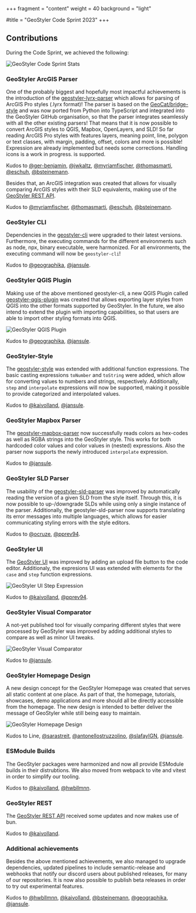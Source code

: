 +++
fragment = "content"
weight = 40
background = "light"

#title = "GeoStyler Code Sprint 2023"
+++

## Contributions

During the Code Sprint, we achieved the following:

<img src="/images/geostyler-codesprint-2024-stats.png" alt="GeoStyler Code Sprint Stats" />

<br />

### GeoStyler ArcGIS Parser

One of the probably biggest and hopefully most impactful achievements is the
introduction of the [geostyler-lyrx-parser](https://github.com/geostyler/geostyler-lyrx-parser) which allows
for parsing of ArcGIS Pro styles (.lyrx format)! The parser is based on the [GeoCat/bridge-style](https://github.com/GeoCat/bridge-style)
and was now ported from Python into TypeScript and integrated into the GeoStyler GitHub organisation, so that
the parser integrates seamlessly with all the other existing parsers! That means that it is now possible to convert
ArcGIS styles to QGIS, Mapbox, OpenLayers, and SLD! So far reading ArcGIS Pro styles with
features layers, meaning point, line, polygon or text classes, with margin, padding, offset, colors and more is possible! Expression are already implemented but needs some corrections. Handling icons is a work in progress.
is supported.

Kudos to 
[@ger-benjamin](https://github.com/ger-benjamin),
[@jwkaltz](https://github.com/jwkaltz),
[@myriamfischer](https://github.com/myriamfischer),
[@thomasmarti](https://github.com/thomasmarti),
[@eschuh](https://github.com/eschuh),
[@bsteinemann](https://github.com/bsteinemann).

Besides that, an ArcGIS integration was created that allows for visually comparing ArcGIS styles with their SLD equivalents,
making use of the [GeoStyler REST API](https://github.com/geostyler/geostyler-rest).

Kudos to 
[@myriamfischer](https://github.com/myriamfischer),
[@thomasmarti](https://github.com/thomasmarti),
[@eschuh](https://github.com/eschuh),
[@bsteinemann](https://github.com/bsteinemann).

### GeoStyler CLI

Dependencies in the [geostyler-cli](https://github.com/geostyler/geostyler-cli) were upgraded to their latest versions. Furthermore,
the executing commands for the different environments such as node, npx, binary executable, were harmonized. For all environments,
the executing command will now be `geostyler-cli`!

Kudos to
[@geographika](https://github.com/geographika),
[@jansule](https://github.com/jansule).

### GeoStyler QGIS Plugin

Making use of the above mentioned geostyler-cli, a new QGIS Plugin called [geostyler-qgis-plugin](https://github.com/geostyler/geostyler-qgis-plugin)
was created that allows exporting layer styles from QGIS into the other formats supported by GeoStyler. In the future, we also intend
to extend the plugin with importing capabilities, so that users are able to import other styling formats into QGIS.

![GeoStyler QGIS Plugin](/images/geostyler-codesprint-2024-qgis-plugin.png)

Kudos to
[@geographika](https://github.com/geographika),
[@jansule](https://github.com/jansule).

### GeoStyler-Style

The [geostyler-style](https://github.com/geostyler/geostyler-style) was extended with additional function expressions.
The basic casting expressions `toNumber` and `toString` were added, which allow for converting values to numbers and
strings, respectively. Additionally, `step` and `interpolate` expressions will now be supported, making it possible
to provide categorized and interpolated values.

Kudos to
[@kaivolland](https://github.com/kaivolland),
[@jansule](https://github.com/jansule).

### GeoStyler Mapbox Parser

The [geostyler-mapbox-parser](https://github.com/geostyler/geostyler-mapbox-parser) now successfully reads colors as hex-codes
as well as RGBA strings into the GeoStyler style. This works for both hardcoded color values and color values in (nested) expressions.
Also the parser now supports the newly introduced `interpolate` expression.

Kudos to
[@jansule](https://github.com/jansule).

### GeoStyler SLD Parser

The usability of the [geostyler-sld-parser](https://github.com/geostyler/geostyler-sld-parser) was improved by automatically reading
the version of a given SLD from the style itself. Through this, it is now possible to up-/downgrade SLDs while using only a
single instance of the parser. Additionally, the geostyler-sld-parser now supports translating its error messages into multiple languages,
which allows for easier communicating styling errors with the style editors.

Kudos to
[@ocruze](https://github.com/ocruze),
[@pprev94](https://github.com/pprev94).

### GeoStyler UI

The [GeoStyler UI](https://github.com/geostyler/geostyler) was improved by adding an upload file button to the code editor.
Additionaly, the expresions UI was extended with elements for the `case` and `step` function expressions.

![GeoStyler UI Step Expression](/images/geostyler-codesprint-2024-expression-step.png)

Kudos to
[@kaivolland](https://github.com/kaivolland),
[@pprev94](https://github.com/pprev94).

### GeoStyler Visual Comparator

A not-yet published tool for visually comparing different styles that were processed by GeoStyler was improved by adding
additional styles to compare as well as minor UI tweaks.

![GeoStyler Visual Comparator](/images/geostyler-codesprint-2024-comparator.png)

Kudos to 
[@jansule](https://github.com/jansule).

### GeoStyler Homepage Design

A new design concept for the GeoStyler Homepage was created that serves all static content at one place. As part of that,
the homepage, tutorials, showcases, demo applications and more should all be directly accessible from
the homepage. The new design is intended to better deliver the message of GeoStyler while still being easy to maintain.

![GeoStyler Homepage Design](/images/geostyler-codesprint-2024-design.png)

Kudos to
Line,
[@sarastreit](https://github.com/saraStreit),
[@antonellostruzzolino](https://github.com/antonellostruzzolino),
[@slafayIGN](https://github.com/slafayIGN),
[@jansule](https://github.com/jansule).

### ESModule Builds

The GeoStyler packages were harmonized and now all provide ESModule builds in their distrubtions. We also moved from
webpack to vite and vitest in order to simplify our tooling.

Kudos to
[@kaivolland](https://github.com/kaivolland),
[@hwbllmnn](https://github.com/hwbllmnn).

### GeoStyler REST

The [GeoStyler REST API](https://github.com/geostyler/geostyler-rest) received some updates and now makes use
of bun.

Kudos to
[@kaivolland](https://github.com/kaivolland).

### Additional achievements

Besides the above mentioned achievements, we also managed to upgrade dependencies, updated pipelines to
include semantic-release and webhooks that notify our discord users about published releases,
for many of our repositories. It is now also possible to publish beta releases in order to try out
experimental features.

Kudos to
[@hwbllmnn](https://github.com/hwbllmnn),
[@kaivolland](https://github.com/kaivolland),
[@bsteinemann](https://github.com/bsteinemann),
[@geographika](https://github.com/geographika),
[@jansule](https://github.com/jansule).
